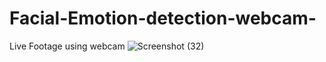 # Facial-Emotion-detection-webcam-
Live Footage using webcam
![Screenshot (32)](https://user-images.githubusercontent.com/61107453/129544293-151d1774-23aa-41cd-8958-333711cd5e16.png)
